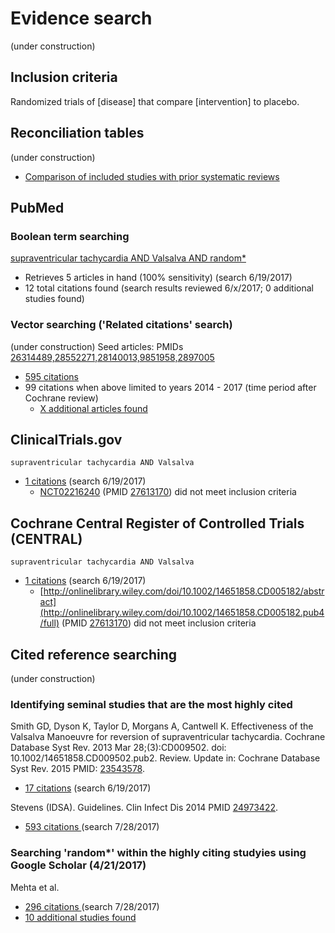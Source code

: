 # Evidence search
(under construction)
## Inclusion criteria
Randomized trials of [disease] that compare [intervention] to placebo.

## Reconciliation tables
(under construction)
* [Comparison of included studies with prior systematic reviews](../reconciliation-tables)

## PubMed
### Boolean term searching

[supraventricular tachycardia AND Valsalva AND random\*](https://www.ncbi.nlm.nih.gov/pubmed?cmd=Search&term=supraventricular%20tachycardia%20AND%20Valsalva%20AND%20random*)
* Retrieves 5 articles in hand (100% sensitivity) (search 6/19/2017)
* 12 total citations found (search results reviewed 6/x/2017; 0 additional studies found)

### Vector searching ('Related citations' search)
(under construction)
Seed articles: PMIDs [26314489,28552271,28140013,9851958,2897005](https://www.ncbi.nlm.nih.gov/pubmed?cmd=Search&tool=SUMSearch2plugins&otool=kumclib&term=26314489%2028552271%2028140013%209851958%202897005)
* [595 citations](https://www.ncbi.nlm.nih.gov/pubmed?linkname=pubmed_pubmed&from_uid=26314489,28552271,28140013,9851958,2897005)
* 99 citations when above limited to years 2014 - 2017 (time period after Cochrane review)
  * [X additional articles found](https://www.ncbi.nlm.nih.gov/pubmed?linkname=pubmed_pubmed&from_uid=15570651)

## ClinicalTrials.gov

`supraventricular tachycardia AND Valsalva`
* [1 citations](https://clinicaltrials.gov/ct2/results?term=supraventricular+tachycardia+AND+Valsalva&Search=Search) (search 6/19/2017)
  * [NCT02216240](https://clinicaltrials.gov/ct2/show/NCT02216240) (PMID [27613170](https://www.ncbi.nlm.nih.gov/pubmed/27613170)) did not meet inclusion criteria

## Cochrane Central Register of Controlled Trials (CENTRAL)

`supraventricular tachycardia AND Valsalva`
* [1 citations](http://onlinelibrary.wiley.com/cochranelibrary/search?submitSearch=Go&searchRows%5B0%5D.searchCriterias%5B0%5D.fieldRestriction=title+abstract+keywords&searchRows%5B0%5D.searchCriterias%5B0%5D.term=hypertension) (search 6/19/2017)
  * [http://onlinelibrary.wiley.com/doi/10.1002/14651858.CD005182/abstract](http://onlinelibrary.wiley.com/doi/10.1002/14651858.CD005182.pub4/full) (PMID [27613170](https://www.ncbi.nlm.nih.gov/pubmed/27613170)) did not meet inclusion criteria

## Cited reference searching
(under construction)

### Identifying seminal studies that are the most highly cited
Smith GD, Dyson K, Taylor D, Morgans A, Cantwell K. Effectiveness of the Valsalva Manoeuvre for reversion of supraventricular tachycardia. Cochrane Database Syst Rev. 2013 Mar 28;(3):CD009502. doi: 10.1002/14651858.CD009502.pub2. Review. Update in: Cochrane Database Syst Rev. 2015 PMID: [23543578](http://pubmed.gov/23543578).
 * [17 citations](https://scholar.google.com/scholar?cites=2217747907445562937&as_sdt=2005&sciodt=0,5&hl=en) (search 6/19/2017)

Stevens (IDSA). Guidelines. Clin Infect Dis 2014 PMID  [24973422](http://pubmed.gov/24973422).
 * [593 citations ](https://scholar.google.com/scholar?cites=7120216129274764329&as_sdt=2005&sciodt=0,5&hl=en) (search 7/28/2017)

### Searching 'random*' within the highly citing studyies using Google Scholar (4/21/2017)
Mehta et al. 
* [296 citations ](https://scholar.google.com/scholar?q=randomized&btnG=&hl=en&as_sdt=2005&sciodt=0%2C5&cites=7120216129274764329&scipsc=1) (search 7/28/2017)
* [10 additional studies found](https://pubmed.gov/25503625,27045252)

